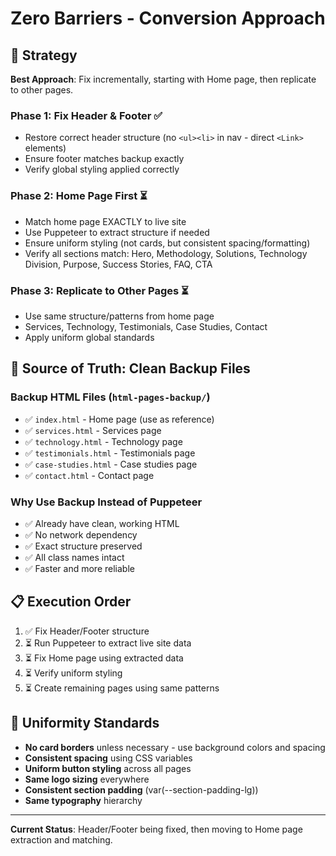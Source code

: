 # Zero Barriers - Conversion Approach

## 🎯 Strategy

**Best Approach**: Fix incrementally, starting with Home page, then replicate to other pages.

### **Phase 1: Fix Header & Footer** ✅
- Restore correct header structure (no `<ul><li>` in nav - direct `<Link>` elements)
- Ensure footer matches backup exactly
- Verify global styling applied correctly

### **Phase 2: Home Page First** ⏳
- Match home page EXACTLY to live site
- Use Puppeteer to extract structure if needed
- Ensure uniform styling (not cards, but consistent spacing/formatting)
- Verify all sections match: Hero, Methodology, Solutions, Technology Division, Purpose, Success Stories, FAQ, CTA

### **Phase 3: Replicate to Other Pages** ⏳
- Use same structure/patterns from home page
- Services, Technology, Testimonials, Case Studies, Contact
- Apply uniform global standards

## 🔧 Source of Truth: Clean Backup Files

### **Backup HTML Files** (`html-pages-backup/`)
- ✅ `index.html` - Home page (use as reference)
- ✅ `services.html` - Services page
- ✅ `technology.html` - Technology page
- ✅ `testimonials.html` - Testimonials page
- ✅ `case-studies.html` - Case studies page
- ✅ `contact.html` - Contact page

### **Why Use Backup Instead of Puppeteer**
- ✅ Already have clean, working HTML
- ✅ No network dependency
- ✅ Exact structure preserved
- ✅ All class names intact
- ✅ Faster and more reliable

## 📋 Execution Order

1. ✅ Fix Header/Footer structure
2. ⏳ Run Puppeteer to extract live site data
3. ⏳ Fix Home page using extracted data
4. ⏳ Verify uniform styling
5. ⏳ Create remaining pages using same patterns

## 🎨 Uniformity Standards

- **No card borders** unless necessary - use background colors and spacing
- **Consistent spacing** using CSS variables
- **Uniform button styling** across all pages
- **Same logo sizing** everywhere
- **Consistent section padding** (var(--section-padding-lg))
- **Same typography** hierarchy

---

**Current Status**: Header/Footer being fixed, then moving to Home page extraction and matching.

